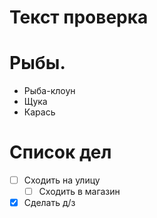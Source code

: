 # Текст проверка

# Рыбы.
* Рыба-клоун
* Щука
* Карась

# Список дел
* [ ] Сходить на улицу
  * [ ] Сходить в магазин
* [X] Сделать д/з